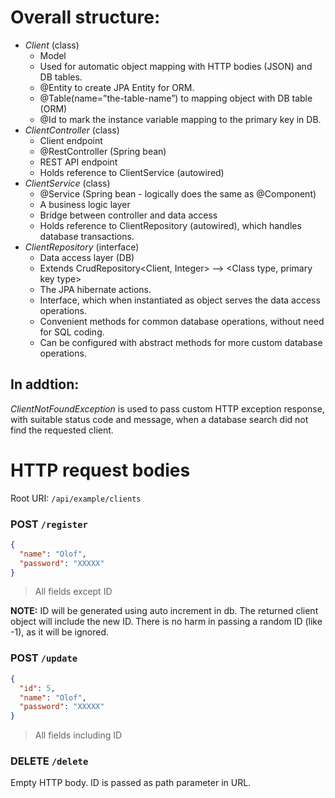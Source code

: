 # Overall structure: 
- *Client* (class)
    - Model
    - Used for automatic object mapping with HTTP bodies (JSON) and DB tables.
    - @Entity to create JPA Entity for ORM.
    - @Table(name=”the-table-name”) to mapping object with DB table (ORM)
    - @Id to mark the instance variable mapping to the primary key in DB. 
- *ClientController* (class)
    - Client endpoint
    - @RestController (Spring bean)
    - REST API endpoint
    - Holds reference to ClientService (autowired)
- *ClientService* (class)
    - @Service (Spring bean - logically does the same as @Component)
    - A business logic layer
    - Bridge between controller and data access
    - Holds reference to ClientRepository (autowired), which handles database transactions. 
- *ClientRepository* (interface)
    - Data access layer (DB)
    - Extends CrudRepository<Client, Integer>  --> <Class type, primary key type>
    - The JPA hibernate actions.
    - Interface, which when instantiated as object serves the data access operations.
    - Convenient methods for common database operations, without need for SQL coding.
    - Can be configured with abstract methods for more custom database operations.

## In addtion:
*ClientNotFoundException* is used to pass custom HTTP exception response, with suitable status code
 and message, when a database search did not find the requested client.
 
# HTTP request bodies

Root URI: `/api/example/clients`

### POST `/register`
```json
{
  "name": "Olof",
  "password": "XXXXX"
}
```
> All fields except ID

**NOTE:** ID will be generated using auto increment in db. The returned client object will include the new ID.
There is no harm in passing a random ID (like -1), as it will be ignored.

### POST `/update`
```json
{
  "id": 5,
  "name": "Olof",
  "password": "XXXXX"
}
```
> All fields including ID

### DELETE `/delete`
Empty HTTP body. ID is passed as path parameter in URL.
